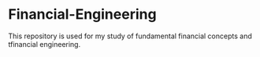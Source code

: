 # Financial-Engineering
This repository is used for my study of fundamental financial concepts and tfinancial engineering.
